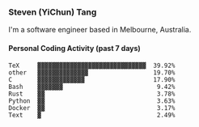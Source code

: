 ### Steven (YiChun) Tang

I'm a software engineer based in Melbourne, Australia.

#### Personal Coding Activity (past 7 days)
```
TeX     ▓▓▓▓▓▓▓▓▓▓▓▓▓▓▓▓▓▓▓▓▓▓▓▓▓▓▓▓▓▓  39.92%
other   ▓▓▓▓▓▓▓▓▓▓▓▓▓▓                  19.70%
C       ▓▓▓▓▓▓▓▓▓▓▓▓▓                   17.90%
Bash    ▓▓▓▓▓▓▓                          9.42%
Rust    ▓▓                               3.78%
Python  ▓▓                               3.63%
Docker  ▓▓                               3.17%
Text    ▓                                2.49%
```
